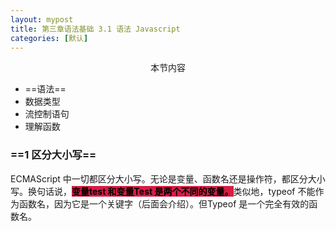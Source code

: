 ```yaml
---
layout: mypost
title: 第三章语法基础 3.1 语法 Javascript
categories: [默认]
---
```

 
<p style="text-align: center">本节内容</p>

- ==语法==
- 数据类型
- 流控制语句
- 理解函数

### ==1 区分大小写==

ECMAScript 中一切都区分大小写。无论是变量、函数名还是操作符，都区分大小写。换句话说，<span style="background-color:rgb(216,27,68)"><span style="color:rgb(0,0,0)">**变量test 和变量Test 是两个不同的变量。**</span></span>类似地，typeof 不能作为函数名，因为它是一个关键字（后面会介绍）。但Typeof 是一个完全有效的函数名。


